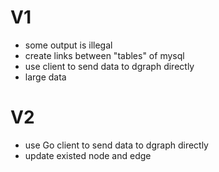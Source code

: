 

# V1
+ some output is illegal
+ create links between "tables" of mysql
+ use client to send data to dgraph directly
+ large data

# V2

- use Go client to send data to dgraph directly
- update existed node and edge

